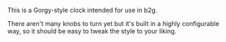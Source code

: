This is a Gorgy-style clock intended for use in b2g.

There aren't many knobs to turn yet but it's built in a highly configurable way,
so it should be easy to tweak the style to your liking.